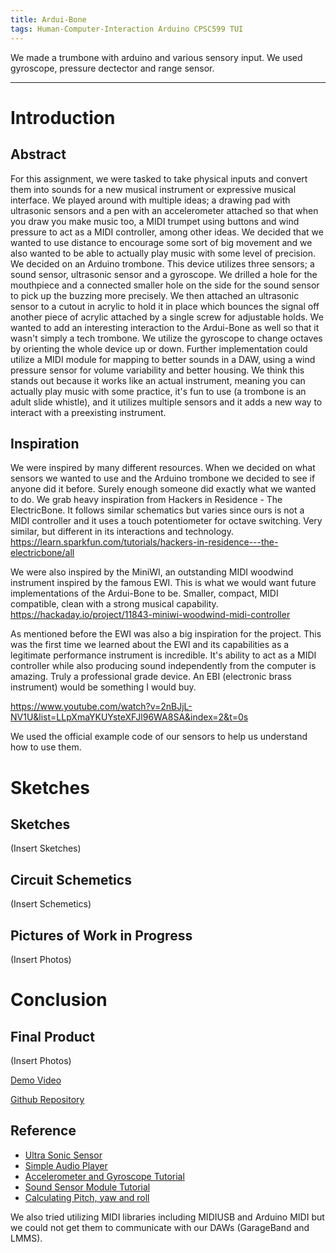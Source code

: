 ```yaml
---
title: Ardui-Bone
tags: Human-Computer-Interaction Arduino CPSC599 TUI
---
```

We made a trumbone with arduino and various sensory input. We used gyroscope, pressure dectector and range sensor.

<!--more-->

---

# Introduction
## Abstract
For this assignment, we were tasked to take physical inputs and convert them into sounds for a new musical instrument or expressive musical interface. We played around with multiple ideas; a drawing pad with ultrasonic sensors and a pen with an accelerometer attached so that when you draw you make music too, a MIDI trumpet using buttons and wind pressure to act as a MIDI controller, among other ideas. We decided that we wanted to use distance to encourage some sort of big movement and we also wanted to be able to actually play music with some level of precision. We decided on an Arduino trombone. This device utilizes three sensors; a sound sensor, ultrasonic sensor and a gyroscope. We drilled a hole for the mouthpiece and a connected smaller hole on the side for the sound sensor to pick up the buzzing more precisely. We then attached an ultrasonic sensor to a cutout in acrylic to hold it in place which bounces the signal off another piece of acrylic attached by a single screw for adjustable holds. We wanted to add an interesting interaction to the Ardui-Bone as well so that it wasn't simply a tech trombone. We utilize the gyroscope to change octaves by orienting the whole device up or down. Further implementation could utilize a MIDI module for mapping to better sounds in a DAW, using a wind pressure sensor for volume variability and better housing. We think this stands out because it works like an actual instrument, meaning you can actually play music with some practice, it's fun to use (a trombone is an adult slide whistle), and it utilizes multiple sensors and it adds a new way to interact with a preexisting instrument.

## Inspiration
We were inspired by many different resources. When we decided on what sensors we wanted to use and the Arduino trombone we decided to see if anyone did it before. Surely enough someone did exactly what we wanted to do. We grab heavy inspiration from Hackers in Residence - The ElectricBone. It follows similar schematics but varies since ours is not a MIDI controller and it uses a touch potentiometer for octave switching. Very similar, but different in its interactions and technology.
https://learn.sparkfun.com/tutorials/hackers-in-residence---the-electricbone/all

We were also inspired by the MiniWI, an outstanding MIDI woodwind instrument inspired by the famous EWI. This is what we would want future implementations of the Ardui-Bone to be. Smaller, compact, MIDI compatible, clean with a strong musical capability.
https://hackaday.io/project/11843-miniwi-woodwind-midi-controller

As mentioned before the EWI was also a big inspiration for the project. This was the first time we learned about the EWI and its capabilities as a legitimate performance instrument is incredible. It's ability to act as a MIDI controller while also producing sound independently from the computer is amazing. Truly a professional grade device. An EBI (electronic brass instrument) would be something I would buy.

https://www.youtube.com/watch?v=2nBJjL-NV1U&list=LLpXmaYKUYsteXFJl96WA8SA&index=2&t=0s

We used the official example code of our sensors to help us understand how to use them. 

# Sketches
## Sketches
(Insert Sketches)
## Circuit Schemetics
(Insert Schemetics)
## Pictures of Work in Progress
(Insert Photos)

# Conclusion
## Final Product
(Insert Photos)

[Demo Video](https://youtu.be/PzLpgU17D-M)

[Github Repository](https://github.com/hanum-lee/Tangible-Interface/tree/master/Assignment2_Arduibone)

## Reference
* [Ultra Sonic Sensor](https://github.com/sparkfun/HC-SR04_UltrasonicSensor)
* [Simple Audio Player](https://www.arduino.cc/en/Tutorial/SimpleAudioPlayer)
* [Accelerometer and Gyroscope Tutorial](https://create.arduino.cc/projecthub/Nicholas_N/how-to-use-the-accelerometer-gyroscope-gy-521-6dfc19)
* [Sound Sensor Module Tutorial](https://osepp.com/electronic-modules/sensor-modules/78-sound-sensor-module)
* [Calculating Pitch, yaw and roll](https://engineering.stackexchange.com/questions/3348/calculating-pitch-yaw-and-roll-from-mag-acc-and-gyro-data)
  
We also tried utilizing MIDI libraries including MIDIUSB and Arduino MIDI but we could not get them to communicate with our DAWs (GarageBand and LMMS).


